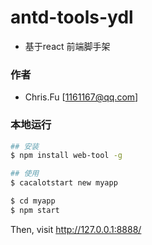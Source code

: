 # antd-tools-ydl
 - 基于react 前端脚手架

### 作者
 - Chris.Fu [1161167@qq.com]

### 本地运行


```bash
## 安装
$ npm install web-tool -g

## 使用
$ cacalotstart new myapp

$ cd myapp
$ npm start
```

Then, visit http://127.0.0.1:8888/
